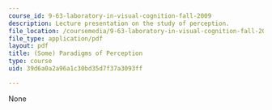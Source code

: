 ```yaml
---
course_id: 9-63-laboratory-in-visual-cognition-fall-2009
description: Lecture presentation on the study of perception.
file_location: /coursemedia/9-63-laboratory-in-visual-cognition-fall-2009/39d6a0a2a96a1c30bd35d7f37a3093ff_MIT9_63F09_lec11.pdf
file_type: application/pdf
layout: pdf
title: (Some) Paradigms of Perception
type: course
uid: 39d6a0a2a96a1c30bd35d7f37a3093ff

---
```

None